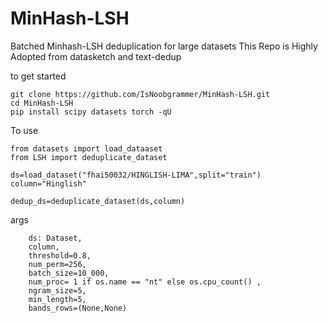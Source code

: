 # MinHash-LSH
Batched Minhash-LSH deduplication for large datasets
This Repo is Highly Adopted from datasketch and text-dedup

to get started


```
git clone https://github.com/IsNoobgrammer/MinHash-LSH.git
cd MinHash-LSH
pip install scipy datasets torch -qU
```

To use 
```
from datasets import load_dataaset
from LSH import deduplicate_dataset

ds=load_dataset("fhai50032/HINGLISH-LIMA",split="train")
column="Hinglish"

dedup_ds=deduplicate_dataset(ds,column)
```

args
```
    ds: Dataset,
    column,
    threshold=0.8, 
    num_perm=256,
    batch_size=10_000,
    num_proc= 1 if os.name == "nt" else os.cpu_count() ,
    ngram_size=5,
    min_length=5,
    bands_rows=(None,None)
```
